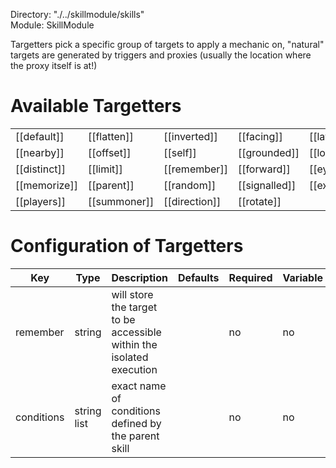 Directory: "./../skillmodule/skills"  
Module: SkillModule

Targetters pick a specific group of targets to apply a mechanic on, "natural" targets are generated by triggers and proxies (usually the location where the proxy itself is at!)

# Available Targetters

| | | | | |
|-|-|-|-|-|
| [[default]] | [[flatten]] | [[inverted]] | [[facing]] | [[layered]] |
| [[nearby]] | [[offset]] | [[self]] | [[grounded]] | [[looking]] |
| [[distinct]] | [[limit]] | [[remember]] | [[forward]] | [[eyeheight]] |
| [[memorize]] | [[parent]] | [[random]] | [[signalled]] | [[exact]] |
| [[players]] | [[summoner]] | [[direction]] | [[rotate]] | |

# Configuration of Targetters

| Key | Type | Description | Defaults | Required | Variable |
|-|-|-|-|-|-|
| remember | string | will store the target to be accessible within the isolated execution | | no | no |
| conditions | string list | exact name of conditions defined by the parent skill | | no | no |